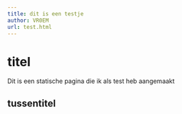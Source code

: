 ```yaml
---
title: dit is een testje
author: VR0EM
url: test.html
---
```


# titel

Dit is een statische pagina die ik als test heb aangemaakt

## tussentitel
